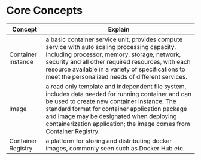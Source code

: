 # Core Concepts



| Concept | Explain |  
| --- | --- | 
| Container instance | a basic container service unit, provides compute service with auto scaling processing capacity. Including processor, memory, storage, network, security and all other required resources, with each resource available in a variety of specifications to meet the personalized needs of different services.   |     
|  Image | a read only template and independent file system, includes data needed for running container and can be used to create new container instance. The standard format for container application package and image may be designated when deploying containerization application; the image comes from Container Registry. | 
|  Container Registry  |  a platform for storing and distributing docker images, commonly seen such as Docker Hub etc.| 
